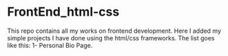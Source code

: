 # FrontEnd_html-css
This repo contains all my works on frontend development.
Here I added my simple projects I have done using the html/css frameworks.
The list goes like this:
	1- Personal Bio Page.
